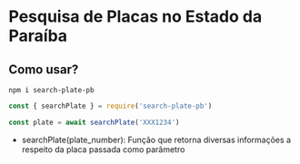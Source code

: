 # Pesquisa de Placas no Estado da Paraíba


## Como usar?

```shell
npm i search-plate-pb 
```

```js
const { searchPlate } = require('search-plate-pb')

const plate = await searchPlate('XXX1234')
```

- searchPlate(plate_number): 
    Função que retorna diversas informações a respeito da placa passada como parâmetro